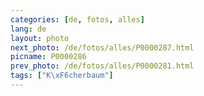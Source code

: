 ```yaml
---
categories: [de, fotos, alles]
lang: de
layout: photo
next_photo: /de/fotos/alles/P0000287.html
picname: P0000286
prev_photo: /de/fotos/alles/P0000281.html
tags: ["K\xF6cherbaum"]
---
```

